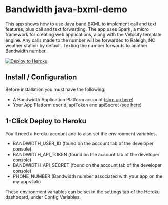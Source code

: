 # Bandwidth java-bxml-demo

This app shows how to use Java band BXML to implement call and text features, plus call and text forwarding.  The app uses Spark, a micro framework for creating web applications, along with the Velocity template engine.  Any calls made to the number will be forwarded to Raleigh, NC weather station by default.  Texting the number forwards to another Bandwidth number.

[![Deploy to Heroku](https://www.herokucdn.com/deploy/button.png)](https://heroku.com/deploy)

## Install / Configuration
Before installation you must have the following:
* A Bandwidth Application Platform account ([sign up here](https://catapult.inetwork.com/pages/signup.jsf))
* Your App Platform userId, apiToken and apiSecret ([see here](http://ap.bandwidth.com/docs/security/))

## 1-Click Deploy to Heroku
You'll need a heroku account and to also set the environment variables.
* BANDWIDTH_USER_ID (found on the account tab of the developer console)
* BANDWIDTH_API_TOKEN (found on the account tab of the developer console)
* BANDWIDTH_API_SECRET (found on the account tab of the developer console)
* PHONE_NUMBER (Bandwidth number associated with your app on the my apps tab)

These environment variables can be set in the settings tab of the Heroku dashboard, under Config Variables.
